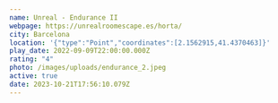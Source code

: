 ```yaml
---
name: Unreal - Endurance II
webpage: https://unrealroomescape.es/horta/
city: Barcelona
location: '{"type":"Point","coordinates":[2.1562915,41.4370463]}'
play_date: 2022-09-09T22:00:00.000Z
rating: "4"
photo: /images/uploads/endurance_2.jpeg
active: true
date: 2023-10-21T17:56:10.079Z
---
```

